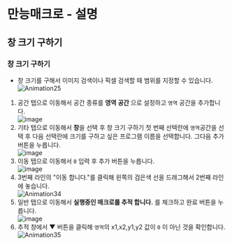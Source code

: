 # 만능매크로 - 설명 <br>

## 창 크기 구하기 <br>
### 창 크기 구하기 <br>
- 창 크기를 구해서 이미지 검색이나 픽셀 검색할 때 범위를 지정할 수 있습니다. <br>
![Animation25](https://github.com/user-attachments/assets/21a104ed-54da-4f79-8bdf-6ea88355bf6f) <br>
1. 공간 탭으로 이동해서 공간 종류를 **영역 공간** 으로 설정하고 ```영역``` 공간을 추가합니다. <br>
![image](https://github.com/user-attachments/assets/126096d6-5e24-4041-84b9-b7baacecd4e8) <br>
2. 기타 탭으로 이동해서 **창**을 선택 후 창 크기 구하기 첫 번째 선택란에 ```영역```공간을 선택 후 다음 선택란에 크기를 구하고 싶은 프로그램 이름을 선택합니다. 그다음 추가 버튼을 누릅니다. <br>
![image](https://github.com/user-attachments/assets/4d15c6b0-5760-4c14-8e78-0f6b517391d5) <br>
3. 이동 탭으로 이동해서 ```0``` 입력 후 추가 버튼을 누릅니다. <br>
![image](https://github.com/user-attachments/assets/ab7d8367-b8e7-44e1-82f4-5df5b9a978f8) <br>
4. 3번째 라인의 "이동 합니다."를 클릭해 왼쪽의 검은색 선을 드래그해서 2번째 라인에 놓습니다. <br>
![Animation34](https://github.com/user-attachments/assets/77027e51-3d4c-4682-9c2f-7426409e11d2) <br>
5. 일반 탭으로 이동해서 **실행중인 매크로를 추적 합니다.** 를 체크하고 완료 버튼을 누릅니다. <br>
![image](https://github.com/user-attachments/assets/d6d8505d-b6b3-4beb-a2bd-284469e89bb4) <br>
6. 추적 창에서 ▼ 버튼을 클릭해 ```영역```의 x1,x2,y1,y2 값이 ```0``` 이 아닌 것을 확인합니다. <br>
![Animation35](https://github.com/user-attachments/assets/57795df9-be69-469a-a984-37dbedc27429) <br>
